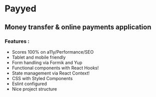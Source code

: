 # Payyed

## Money transfer & online payments application

### Features :
- Scores 100% on a11y/Performance/SEO
- Tablet and mobile friendly
- Form handling via Formik and Yup
- Functional components with React Hooks!
- State management via React Context!
- CSS with Styled Components
- Eslint configured
- Nice project structure





